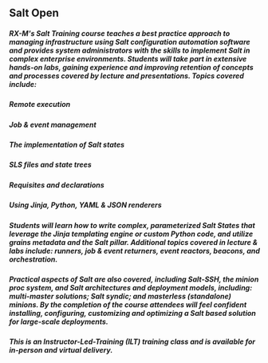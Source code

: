 ## Salt Open

##### RX-M's Salt Training course teaches a best practice approach to managing infrastructure using Salt configuration automation software and provides system administrators with the skills to implement Salt in complex enterprise environments. Students will take part in extensive hands-on labs, gaining experience and improving retention of concepts and processes covered by lecture and presentations. Topics covered include:

##### Remote execution

##### Job & event management

##### The implementation of Salt states

##### SLS files and state trees

##### Requisites and declarations

##### Using Jinja, Python, YAML & JSON renderers

##### Students will learn how to write complex, parameterized Salt States that leverage the Jinja templating engine or custom Python code, and utilize grains metadata and the Salt pillar. Additional topics covered in lecture & labs include: runners, job & event returners, event reactors, beacons, and orchestration. 

##### Practical aspects of Salt are also covered, including Salt-SSH, the minion proc system, and Salt architectures and deployment models, including: multi-master solutions; Salt syndic; and masterless (standalone) minions. By the completion of the course attendees will feel confident installing, configuring, customizing and optimizing a Salt based solution for large-scale deployments.

##### This is an Instructor-Led-Training (ILT) training class and is available for in-person and virtual delivery.
